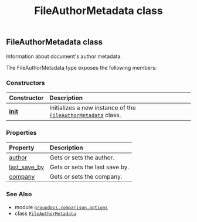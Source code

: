 ﻿---
title: FileAuthorMetadata class
second_title: GroupDocs.Comparison for Python via .NET API References
description: 
type: docs
url: /python-net/groupdocs.comparison.options/fileauthormetadata/
is_root: false
weight: 40
---

## FileAuthorMetadata class

Information about document's author metadata.



The FileAuthorMetadata type exposes the following members:

### Constructors
| Constructor | Description |
| :- | :- |
| [__init__](/comparison/python-net/groupdocs.comparison.options/fileauthormetadata/__init__/#) | Initializes a new instance of the [`FileAuthorMetadata`](/comparison/python-net/groupdocs.comparison.options/fileauthormetadata) class. |


### Properties
| Property | Description |
| :- | :- |
| [author](/comparison/python-net/groupdocs.comparison.options/fileauthormetadata/author) | Gets or sets the author. |
| [last_save_by](/comparison/python-net/groupdocs.comparison.options/fileauthormetadata/last_save_by) | Gets or sets the last save by. |
| [company](/comparison/python-net/groupdocs.comparison.options/fileauthormetadata/company) | Gets or sets the company. |



### See Also
* module [`groupdocs.comparison.options`](..)
* class [`FileAuthorMetadata`](/comparison/python-net/groupdocs.comparison.options/fileauthormetadata)
